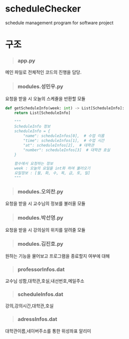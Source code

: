 # scheduleChecker
schedule management program for software project


구조
========
> ### app.py  
메인 파일로 전체적인 코드의 진행을 담당.

> ### modules.성민우.py
요청을 받을 시 오늘의 스케쥴을 반환할 모듈  
```py
def getScheduleInfo(week: int) -> List[ScheduleInfo]:
    return List[ScheduleInfo]

    """
    ScheduleInfo 정보
    scheduleInfo = {
        "name": scheduleInfos[0],  # 수업 이름
        "time": scheduleInfos[1],  # 수업 시간
        "at": scheduleInfos[2],  # 대학관
        "number": scheduleInfos[3]  # 대학관 호실
    }

    함수에서 요청하는 정보
    week : 오늘의 요일을 int화 하여 불러오기
    요일정보 : [월, 화, 수, 목, 금, 토, 일]
    """
``` 

> ### modules.오의찬.py
요청을 받을 시 교수님의 정보를 불러올 모듈

> ### modules.박선영.py
요청을 받을 시 강의실의 위치를 알려줄 모듈     

> ### modules.김진호.py
원하는 기능을 물어보고 프로그램을 종료할지 여부에 대해 

> ### professorInfos.dat
교수님 성함,대학관,호실,내선번호,메일주소

> ### scheduleInfos.dat
강의,강의시간,대학관,호실

> ### adressInfos.dat
대학관이름,네이버주소를 통한 위성좌표 알리미